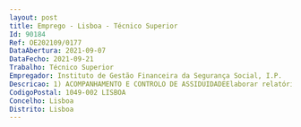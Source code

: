 ```yaml
--- 
layout: post
title: Emprego - Lisboa - Técnico Superior
Id: 90184
Ref: OE202109/0177
DataAbertura: 2021-09-07
DataFecho: 2021-09-21
Trabalho: Técnico Superior
Empregador: Instituto de Gestão Financeira da Segurança Social, I.P.
Descricao: 1) ACOMPANHAMENTO E CONTROLO DE ASSIDUIDADEElaborar relatórios mensais de absentismo, de acordo com os dados extraídos do sistema informático, com o objetivo de aferir a assiduidade dos trabalhadores considerando os indicadores mais pertinentes para a análise dos funcionários que manifestam elevados índices de absentismo.2) MEDICINA NO TRABALHOExecutar as tarefas necessárias ao regular funcionamento da medicina do trabalho, que consiste na gestão de uma base de dados em suporte informático com os dados de todos os colaboradores e respetivo interface com a empresa de saúde no trabalho. Acompanhar todo o processo relativo ao serviço de saúde no trabalho, verificar a realização do mesmo, remeter aos colaboradores e superiores hierárquicos informação sobre recomendações ou restrições, arquivar no respetivo processo individual a Ficha de Aptidão e atualizar a Base de Dados.3) ACIDENTES EM SERVIÇOResponsável pela gestão dos processos de acidentes de trabalho dos colaboradores, nomeadamente  analisar os factos da ocorrência do acidente, propor a pagamento as despesas resultantes da reparação de danos do acidente, de natureza hospitalar e medicamentosas, promover a verificação de incapacidade e de graduação de incapacidade dos acidentes com incapacidade permanente.4) RECRUTAMENTOAssegurar todos os procedimentos internos definidos em matéria de recrutamento, no âmbito do plano de atividades, nomeadamente, análise e seleção de candidaturas, consulta da lista de trabalhadores em Situação de Mobilidade Especial (SME), consulta e criação de ofertas na Bolsa de Emprego Público (BEP), gestão dos processos de recrutamento, incluindo os candidatos provenientes do Curso de Estudos Avançados em Gestão Pública (CEAGP), tendo em vista o equilibro entre os postos de trabalho previstos no mapa de pessoal e as necessidades identificadas no Plano de Gestão de Recrutamento e ou orientações emitidas pelo Conselho Diretivo. Gestão, acompanhamento e controlo dos procedimentos concurvais abertos pelo IGFSS com vista à ocupação de postos de trabalho em estreita articulação com as unidades orgânicas envolvidas, garantindo a execução atempada de todas as fases previstas no diploma legal aplicável.5) PLANO DE FORMAÇÃOElaborar anualmente o Plano de Formação, tendo em conta as necessidades detetadas, programar e implementar as ações em que os colaboradores deverão participar, colaborar nas reuniões prévias e posteriores à fase de levantamento de necessidades.
CodigoPostal: 1049-002 LISBOA
Concelho: Lisboa
Distrito: Lisboa
--- 
```

